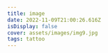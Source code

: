 ```yaml
---
title: image
date: 2022-11-09T21:00:26.616Z
isDisplay: false
cover: assets/images/img9.jpg
tags: tattoo
---
```

